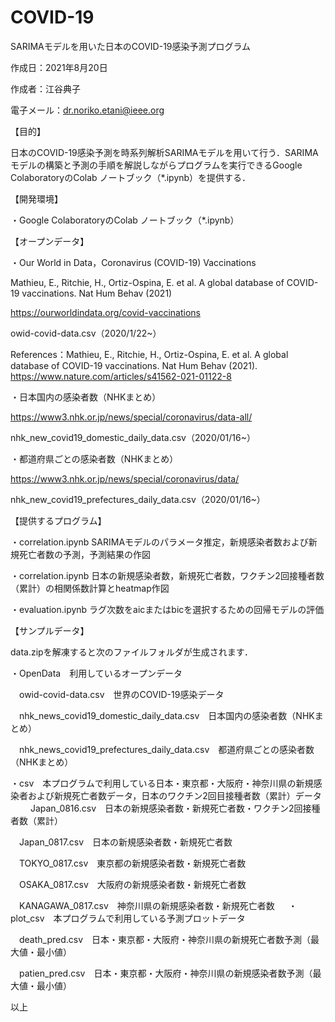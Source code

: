 # COVID-19
SARIMAモデルを用いた日本のCOVID-19感染予測プログラム

作成日：2021年8月20日

作成者：江谷典子

電子メール：dr.noriko.etani@ieee.org


【目的】

日本のCOVID-19感染予測を時系列解析SARIMAモデルを用いて行う．SARIMAモデルの構築と予測の手順を解説しながらプログラムを実行できるGoogle ColaboratoryのColab ノートブック（*.ipynb）を提供する．

【開発環境】

・Google ColaboratoryのColab ノートブック（*.ipynb）

【オープンデータ】

・Our World in Data，Coronavirus (COVID-19) Vaccinations

Mathieu, E., Ritchie, H., Ortiz-Ospina, E. et al. A global database of COVID-19 vaccinations. Nat Hum Behav (2021)

https://ourworldindata.org/covid-vaccinations

owid-covid-data.csv（2020/1/22~）

References：Mathieu, E., Ritchie, H., Ortiz-Ospina, E. et al. A global database of COVID-19 vaccinations. Nat Hum Behav (2021). https://www.nature.com/articles/s41562-021-01122-8


・日本国内の感染者数（NHKまとめ）

https://www3.nhk.or.jp/news/special/coronavirus/data-all/

nhk_new_covid19_domestic_daily_data.csv（2020/01/16~）


・都道府県ごとの感染者数（NHKまとめ）

https://www3.nhk.or.jp/news/special/coronavirus/data/

nhk_new_covid19_prefectures_daily_data.csv（2020/01/16~）

【提供するプログラム】

・correlation.ipynb SARIMAモデルのパラメータ推定，新規感染者数および新規死亡者数の予測，予測結果の作図

・correlation.ipynb 日本の新規感染者数，新規死亡者数，ワクチン2回接種者数（累計）の相関係数計算とheatmap作図

・evaluation.ipynb ラグ次数をaicまたはbicを選択するための回帰モデルの評価

【サンプルデータ】

data.zipを解凍すると次のファイルフォルダが生成されます．

・OpenData　利用しているオープンデータ

　owid-covid-data.csv　世界のCOVID-19感染データ
 
　nhk_news_covid19_domestic_daily_data.csv　日本国内の感染者数（NHKまとめ）
 
　nhk_news_covid19_prefectures_daily_data.csv　都道府県ごとの感染者数（NHKまとめ）
  
・csv　本プログラムで利用している日本・東京都・大阪府・神奈川県の新規感染者および新規死亡者数データ，日本のワクチン2回目接種者数（累計）データ
　
　Japan_0816.csv　日本の新規感染者数・新規死亡者数・ワクチン2回接種者数（累計）
  
　Japan_0817.csv　日本の新規感染者数・新規死亡者数
  
　TOKYO_0817.csv　東京都の新規感染者数・新規死亡者数
  
　OSAKA_0817.csv　大阪府の新規感染者数・新規死亡者数
  
　KANAGAWA_0817.csv　神奈川県の新規感染者数・新規死亡者数
　
・plot_csv　本プログラムで利用している予測プロットデータ

　death_pred.csv　日本・東京都・大阪府・神奈川県の新規死亡者数予測（最大値・最小値）
 
　patien_pred.csv　日本・東京都・大阪府・神奈川県の新規感染者数予測（最大値・最小値）
　

以上

